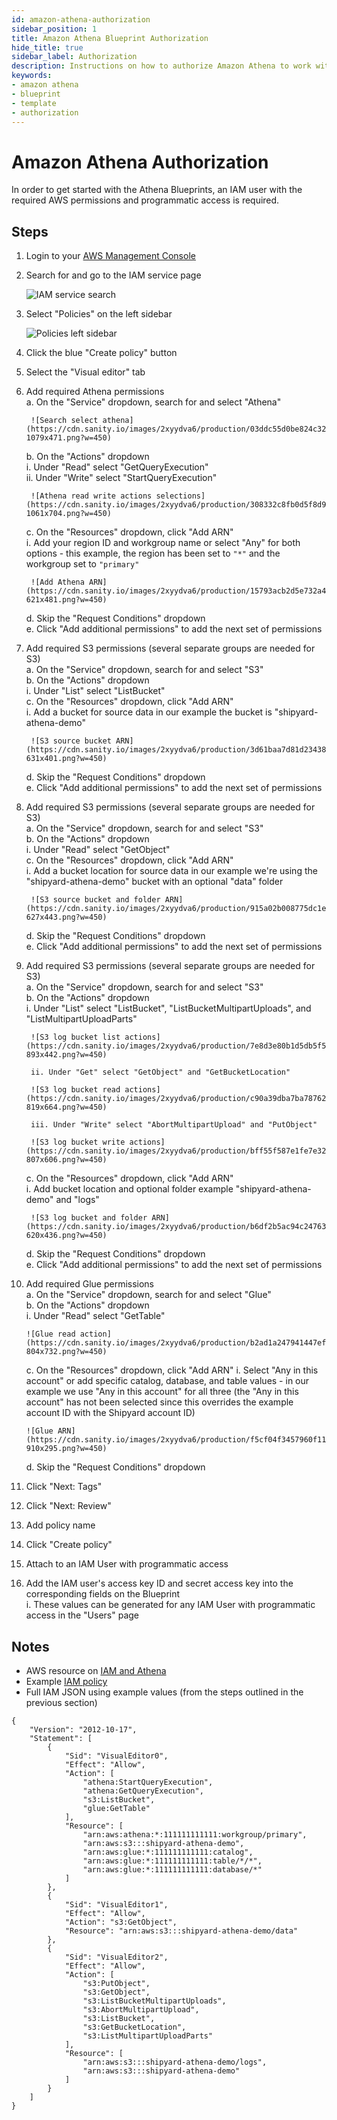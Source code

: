 ```yaml
---
id: amazon-athena-authorization
sidebar_position: 1
title: Amazon Athena Blueprint Authorization
hide_title: true
sidebar_label: Authorization
description: Instructions on how to authorize Amazon Athena to work with Shipyard's low-code Amazon Athena templates.
keywords:
- amazon athena
- blueprint
- template
- authorization
---
```


# Amazon Athena Authorization
In order to get started with the Athena Blueprints, an IAM user with the required AWS permissions and programmatic access is required.

## Steps

1. Login to your [AWS Management Console](https://aws.amazon.com/console/)  
2. Search for and go to the IAM service page  

	![IAM service search](https://cdn.sanity.io/images/2xyydva6/production/fc33e36fa523914503b084e63fc3e2fa9a4f4ea9-612x230.png?w=450)

3. Select "Policies" on the left sidebar  

	![Policies left sidebar](https://cdn.sanity.io/images/2xyydva6/production/5c0bbbaa7215ad884d3518aa60e2e772c519c2a0-246x370.png?w=450)

4. Click the blue "Create policy" button  
5. Select the "Visual editor" tab  
6. Add required Athena permissions  
	a. On the "Service" dropdown, search for and select "Athena"  

		![Search select athena](https://cdn.sanity.io/images/2xyydva6/production/03ddc55d0be824c32683dccc9fb2607de7b2bb4f-1079x471.png?w=450) 

	b. On the "Actions" dropdown  
		i. Under "Read" select "GetQueryExecution"  
		ii. Under "Write" select "StartQueryExecution"  

		![Athena read write actions selections](https://cdn.sanity.io/images/2xyydva6/production/308332c8fb0d5f8d954ce59a7e5b735ff65e3b7e-1061x704.png?w=450)

	c. On the "Resources" dropdown, click "Add ARN"  
		i. Add your region ID and workgroup name or select "Any" for both options - this example, the region has been set to `"*"` and the workgroup set to `"primary"`  

		![Add Athena ARN](https://cdn.sanity.io/images/2xyydva6/production/15793acb2d5e732a4863feac4d67b7d8bb8cb16f-621x481.png?w=450)

	d. Skip the "Request Conditions" dropdown  
	e. Click "Add additional permissions" to add the next set of permissions  
7. Add required S3 permissions (several separate groups are needed for S3)  
	a. On the "Service" dropdown, search for and select "S3"  
	b. On the "Actions" dropdown  
		i. Under "List" select "ListBucket"  
	c. On the "Resources" dropdown, click "Add ARN"  
		i. Add a bucket for source data in our example the bucket is "shipyard-athena-demo"  

		![S3 source bucket ARN](https://cdn.sanity.io/images/2xyydva6/production/3d61baa7d81d23438a4adf98052927c4f55587a3-631x401.png?w=450)

	d. Skip the "Request Conditions" dropdown  
	e. Click "Add additional permissions" to add the next set of permissions  
8. Add required S3 permissions (several separate groups are needed for S3)  
	a. On the "Service" dropdown, search for and select "S3"  
	b. On the "Actions" dropdown  
		i. Under "Read" select "GetObject"  
	c. On the "Resources" dropdown, click "Add ARN"  
		i. Add a bucket location for source data in our example we're using the "shipyard-athena-demo" bucket with an optional "data" folder  

		![S3 source bucket and folder ARN](https://cdn.sanity.io/images/2xyydva6/production/915a02b008775dc1e0556d02cb807a8f40083a01-627x443.png?w=450)

	d. Skip the "Request Conditions" dropdown  
	e. Click "Add additional permissions" to add the next set of permissions  
9. Add required S3 permissions (several separate groups are needed for S3)  
	a. On the "Service" dropdown, search for and select "S3"  
	b. On the "Actions" dropdown  
		i. Under "List" select "ListBucket", "ListBucketMultipartUploads", and "ListMultipartUploadParts"  

		![S3 log bucket list actions](https://cdn.sanity.io/images/2xyydva6/production/7e8d3e80b1d5db5f52d728728372983608fbda51-893x442.png?w=450)

		ii. Under "Get" select "GetObject" and "GetBucketLocation"  

		![S3 log bucket read actions](https://cdn.sanity.io/images/2xyydva6/production/c90a39dba7ba78762e8caae33c0be74e6d5088a3-819x664.png?w=450)

		iii. Under "Write" select "AbortMultipartUpload" and "PutObject"  

		![S3 log bucket write actions](https://cdn.sanity.io/images/2xyydva6/production/bff55f587e1fe7e3217584c1d58804a71e0ce290-807x606.png?w=450)

	c. On the "Resources" dropdown, click "Add ARN"  
		i. Add bucket location and optional folder example "shipyard-athena-demo" and "logs"  

		![S3 log bucket and folder ARN](https://cdn.sanity.io/images/2xyydva6/production/b6df2b5ac94c24763c5f19bf53d11aa893e2a645-620x436.png?w=450)

	d. Skip the "Request Conditions" dropdown  
	e. Click "Add additional permissions" to add the next set of permissions  
10. Add required Glue permissions  
	a. On the "Service" dropdown, search for and select "Glue"  
	b. On the "Actions" dropdown  
		i. Under "Read" select "GetTable"  

		![Glue read action](https://cdn.sanity.io/images/2xyydva6/production/b2ad1a247941447ef65e9e3b45ec7df2786e9226-804x732.png?w=450)

	c. On the "Resources" dropdown, click "Add ARN"
		i. Select "Any in this account" or add specific catalog, database, and table values - in our example we use "Any in this account" for all three (the "Any in this account" has not been selected since this overrides the example account ID with the Shipyard account ID)  

		![Glue ARN](https://cdn.sanity.io/images/2xyydva6/production/f5cf04f3457960f119a8a0d516a48ea7db321a53-910x295.png?w=450)

	d. Skip the "Request Conditions" dropdown  
11. Click "Next: Tags"  
12. Click "Next: Review"  
13. Add policy name  
14. Click "Create policy"  
15. Attach to an IAM User with programmatic access  
16. Add the IAM user's access key ID and secret access key into the corresponding fields on the Blueprint  
	i. These values can be generated for any IAM User with programmatic access in the "Users" page  

## Notes

- AWS resource on [IAM and Athena](https://docs.aws.amazon.com/athena/latest/ug/security-iam-athena.html)
- Example [IAM policy](https://docs.aws.amazon.com/athena/latest/ug/udf-iam-access.html)
- Full IAM JSON using example values (from the steps outlined in the previous section)

```
{
    "Version": "2012-10-17",
    "Statement": [
        {
            "Sid": "VisualEditor0",
            "Effect": "Allow",
            "Action": [
                "athena:StartQueryExecution",
                "athena:GetQueryExecution",
                "s3:ListBucket",
                "glue:GetTable"
            ],
            "Resource": [
                "arn:aws:athena:*:111111111111:workgroup/primary",
                "arn:aws:s3:::shipyard-athena-demo",
                "arn:aws:glue:*:111111111111:catalog",
                "arn:aws:glue:*:111111111111:table/*/*",
                "arn:aws:glue:*:111111111111:database/*"
            ]
        },
        {
            "Sid": "VisualEditor1",
            "Effect": "Allow",
            "Action": "s3:GetObject",
            "Resource": "arn:aws:s3:::shipyard-athena-demo/data"
        },
        {
            "Sid": "VisualEditor2",
            "Effect": "Allow",
            "Action": [
                "s3:PutObject",
                "s3:GetObject",
                "s3:ListBucketMultipartUploads",
                "s3:AbortMultipartUpload",
                "s3:ListBucket",
                "s3:GetBucketLocation",
                "s3:ListMultipartUploadParts"
            ],
            "Resource": [
                "arn:aws:s3:::shipyard-athena-demo/logs",
                "arn:aws:s3:::shipyard-athena-demo"
            ]
        }
    ]
}
```

